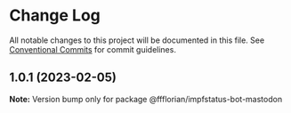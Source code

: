 # Change Log

All notable changes to this project will be documented in this file.
See [Conventional Commits](https://conventionalcommits.org) for commit guidelines.

## 1.0.1 (2023-02-05)

**Note:** Version bump only for package @ffflorian/impfstatus-bot-mastodon
